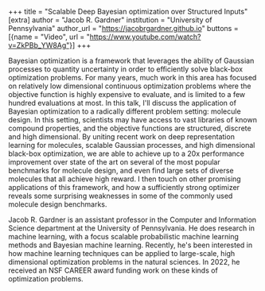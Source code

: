 +++
title = "Scalable Deep Bayesian optimization over Structured Inputs"
[extra]
author = "Jacob R. Gardner"
institution = "University of Pennsylvania"
author_url = "https://jacobrgardner.github.io"
buttons = [{name = "Video", url = "https://www.youtube.com/watch?v=ZkPBb_YW8Ag"}]
+++

Bayesian optimization is a framework that leverages the ability of Gaussian processes to quantity uncertainty in order to efficiently solve black-box optimization problems. For many years, much work in this area has focused on relatively low dimensional continuous optimization problems where the objective function is highly expensive to evaluate, and is limited to a few hundred evaluations at most. In this talk, I'll discuss the application of Bayesian optimization to a radically different problem setting: molecule design. In this setting, scientists may have access to vast libraries of known compound properties, and the objective functions are structured, discrete and high dimensional. By uniting recent work on deep representation learning for molecules, scalable Gaussian processes, and high dimensional black-box optimization, we are able to achieve up to a 20x performance improvement over state of the art on several of the most popular benchmarks for molecule design, and even find large sets of diverse molecules that all achieve high reward. I then touch on other promising applications of this framework, and how a sufficiently strong optimizer reveals some surprising weaknesses in some of the commonly used molecule design benchmarks.

Jacob R. Gardner is an assistant professor in the Computer and Information Science department at the University of Pennsylvania. He does research in machine learning, with a focus scalable probabilistic machine learning methods and Bayesian machine learning. 
Recently, he's been interested in how machine learning techniques can be applied to large-scale, high dimensional optimization problems in the natural sciences. 
In 2022, he received an NSF CAREER award funding work on these kinds of optimization problems.